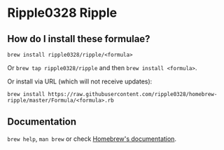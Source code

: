 # Ripple0328 Ripple

## How do I install these formulae?
`brew install ripple0328/ripple/<formula>`

Or `brew tap ripple0328/ripple` and then `brew install <formula>`.

Or install via URL (which will not receive updates):

```
brew install https://raw.githubusercontent.com/ripple0328/homebrew-ripple/master/Formula/<formula>.rb
```

## Documentation
`brew help`, `man brew` or check [Homebrew's documentation](https://docs.brew.sh).
